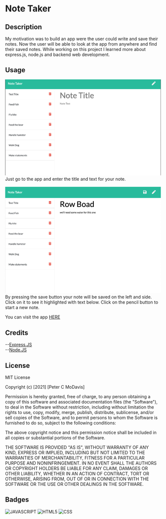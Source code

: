 # Note Taker

## Description

My motivation was to build an app were the user could write and save their notes. Now the user will be able to look at the app from anywhere and find their saved notes. While working on this project I learned more about express.js, node.js and backend web development.

## Usage

![alt text](./public/assets/images/empty.png)
Just go to the app and enter the title and text for your note.</br></br>
![alt text](./public/assets/images/app.png)
By pressing the save button your note will be saved on the left and side. Click on it to see it highlighted with text below. Click on the pencil button to start a new note.

You can visit the app [HERE](https://mysterious-peak-26125.herokuapp.com/)

## Credits

--[Express.JS](https://expressjs.com/)</br>
--[Node.JS](https://nodejs.org/en/)

## License

MIT License

Copyright (c) [2021] [Peter C MoDavis]

Permission is hereby granted, free of charge, to any person obtaining a copy
of this software and associated documentation files (the "Software"), to deal
in the Software without restriction, including without limitation the rights
to use, copy, modify, merge, publish, distribute, sublicense, and/or sell
copies of the Software, and to permit persons to whom the Software is
furnished to do so, subject to the following conditions:

The above copyright notice and this permission notice shall be included in all
copies or substantial portions of the Software.

THE SOFTWARE IS PROVIDED "AS IS", WITHOUT WARRANTY OF ANY KIND, EXPRESS OR
IMPLIED, INCLUDING BUT NOT LIMITED TO THE WARRANTIES OF MERCHANTABILITY,
FITNESS FOR A PARTICULAR PURPOSE AND NONINFRINGEMENT. IN NO EVENT SHALL THE
AUTHORS OR COPYRIGHT HOLDERS BE LIABLE FOR ANY CLAIM, DAMAGES OR OTHER
LIABILITY, WHETHER IN AN ACTION OF CONTRACT, TORT OR OTHERWISE, ARISING FROM,
OUT OF OR IN CONNECTION WITH THE SOFTWARE OR THE USE OR OTHER DEALINGS IN THE
SOFTWARE.

## Badges

![JAVASCRIPT](https://img.shields.io/badge/JavaScript-67.3%25-yellow)
![HTML5](https://img.shields.io/badge/HTML5-22.1%25-red)
![CSS](https://img.shields.io/badge/CSS-10.6%25-blue)
